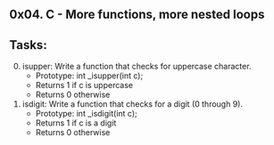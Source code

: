 0x04. C - More functions, more nested loops
---------------------------------------------
## Tasks:
0. isupper: Write a function that checks for uppercase character.
	* Prototype: int _isupper(int c);
	* Returns 1 if c is uppercase
	* Returns 0 otherwise
1. isdigit: Write a function that checks for a digit (0 through 9).
	* Prototype: int _isdigit(int c);
	* Returns 1 if c is a digit
	* Returns 0 otherwise

